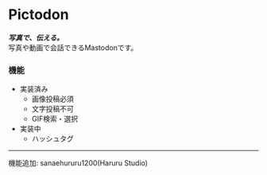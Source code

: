 # Pictodon  

***写真で、伝える。***  
写真や動画で会話できるMastodonです。

### 機能

- 実装済み
	- 画像投稿必須
	- 文字投稿不可
	- GIF検索・選択
- 実装中 
	- ハッシュタグ

---
機能追加: sanaehururu1200(Haruru Studio) 
